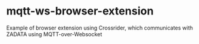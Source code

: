 mqtt-ws-browser-extension
=========================

Example of browser extension using Crossrider, which communicates with ZADATA using MQTT-over-Websocket
